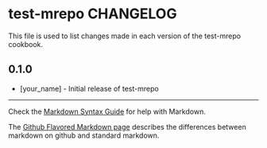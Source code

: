 test-mrepo CHANGELOG
====================

This file is used to list changes made in each version of the test-mrepo cookbook.

0.1.0
-----
- [your_name] - Initial release of test-mrepo

- - -
Check the [Markdown Syntax Guide](http://daringfireball.net/projects/markdown/syntax) for help with Markdown.

The [Github Flavored Markdown page](http://github.github.com/github-flavored-markdown/) describes the differences between markdown on github and standard markdown.
